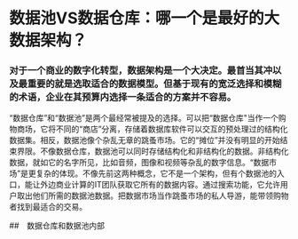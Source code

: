 # 数据池VS数据仓库：哪一个是最好的大数据架构？

### 对于一个商业的数字化转型，数据架构是一个大决定。最首当其冲以及最重要的就是选取适合的数据模型。但基于现有的宽泛选择和模糊的术语，企业在其预算内选择一条适合的方案并不容易。

 “数据仓库”和“数据池”是两个最经常被提及的选择。可以把“数据仓库"当作一个购物商场，它将不同的“商店”分离，存储着数据库软件可以交互的预处理过的结构化数据集。相反，数据池像个杂乱无章的跳蚤市场。它的“摊位”并没有明显的开始结束界限。不像数据仓库，数据池可以同时存储结构化和非结构化的数据。非结构化数据，就如它的名字所见，比如音频，图像和视频等杂乱的数字信息。“数据市场”是更复杂的体现。不像先前这两种概念，它不是一个架构，但有个数据池的入口，能让外边商业计算的IT团队获取它所有的数据内容。通过搜索功能，它允许用户取出他们所需的数据池数据。把数据市场当作跳蚤市场的私人导游，能带领购物者找到最适合的交易。


##　数据仓库和数据池内部

